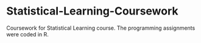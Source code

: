 # Statistical-Learning-Coursework
Coursework for Statistical Learning course. The programming assignments were coded in R.

